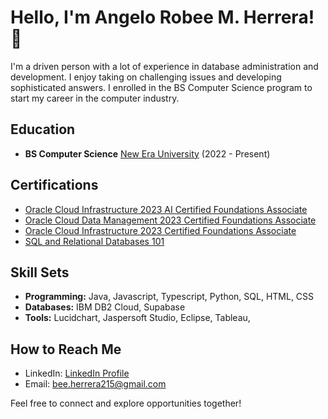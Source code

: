 # Hello, I'm Angelo Robee M. Herrera! 👋

I'm a driven person with a lot of experience in database administration and development. I enjoy taking on challenging issues and developing sophisticated answers. I enrolled in the BS Computer Science program to start my career in the computer industry.

## Education

- **BS Computer Science**
  [New Era University](https://www.neu.edu.ph/)
  (2022 - Present)

## Certifications

- [Oracle Cloud Infrastructure 2023 AI Certified Foundations Associate](https://catalog-education.oracle.com/pls/certview/sharebadge?id=302B9A452A49AB90F1923D8231F6EE84F689FE670AA1020815C28F5728D8F4C0)
- [Oracle Cloud Data Management 2023 Certified Foundations Associate](https://catalog-education.oracle.com/pls/certview/sharebadge?id=F0A5BC3670D2A460862BFCFFB1B36222C9132844CBB577225903C1118C8A0EFD)
- [Oracle Cloud Infrastructure 2023 Certified Foundations Associate](https://catalog-education.oracle.com/pls/certview/sharebadge?id=EF3192B80632B0BBF1C2677850224D2F767BDED0EEE62BB47FA016B1FEC9E038&fbclid=IwAR2BLmWT2ifBqqTYRq56DNH6PR6Vou6QOeso0pJx7MzYJ_3MkgYl8F-iNkQ)
- [SQL and Relational Databases 101](https://courses.cognitiveclass.ai/certificates/d5d493a8bc674ec593233639fcf31a34)

## Skill Sets

- **Programming:** Java, Javascript, Typescript, Python, SQL, HTML, CSS
- **Databases:** IBM DB2 Cloud, Supabase
- **Tools:** Lucidchart, Jaspersoft Studio, Eclipse, Tableau, 

## How to Reach Me

- LinkedIn: [LinkedIn Profile](LinkedIn_Profile_Link)
- Email: [bee.herrera215@gmail.com](mailto:bee.herrera215@gmail.com)

Feel free to connect and explore opportunities together!
